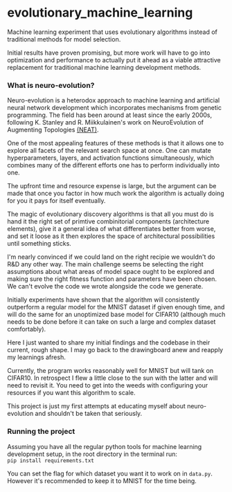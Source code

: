 # evolutionary_machine_learning
Machine learning experiment that uses evolutionary algorithms instead of traditional methods for model selection.

Initial results have proven promising, but more work will have to go into optimization and performance to actually put it ahead as a viable attractive replacement for traditional machine learning development methods. 

### What is neuro-evolution? 

Neuro-evolution is a heterodox approach to machine learning and artificial neural network development which incorporates mechanisms from genetic programming. The field has been around at least since the early 2000s, following K. Stanley and R. Miikkulainen's work on NeuroEvolution of Augmenting Topologies [(NEAT)](https://nn.cs.utexas.edu/downloads/papers/stanley.ec02.pdf).

One of the most appealing features of these methods is that it allows one to explore all facets of the relevant search space at once. One can mutate hyperparameters, layers, and activation functions simultaneously, which combines many of the different efforts one has to perform individually into one. 

The upfront time and resource expense is large, but the argument can be made that once you factor in how much work the algorithm is actually doing for you it pays for itself eventually. 

The magic of evolutionary discovery algorithms is that all you must do is hand it the right set of primtive combinitorial components (architecture elements), give it a general idea of what differentiates better from worse, and set it loose as it then explores the space of architectural possibilities until something sticks. 

I'm nearly convinced if we could land on the right recipie we wouldn't do R&D any other way. The main challenge seems be selecting the right assumptions about what areas of model space ought to be explored and making sure the right fitness function and parameters have been chosen. We can't evolve the code we wrote alongside the code we generate.

Initially experiments have shown that the algorithm will consistently outperform a regular model for the MNIST dataset if given enough time, and will do the same for an unoptimized base model for CIFAR10 (although much needs to be done before it can take on such a large and complex dataset comfortably). 

Here I just wanted to share my initial findings and the codebase in their current, rough shape. I may go back to the drawingboard anew and reapply my learnings afresh. 

Currently, the program works reasonably well for MNIST but will tank on CIFAR10. In retrospect I flew a little close to the sun with the latter and will need to revisit it. You need to get into the weeds with configuring your resources if you want this algorithm to scale. 

This project is just my first attempts at educating myself about neuro-evolution and shouldn't be taken that seriously.

### Running the project
Assuming you have all the regular python tools for machine learning development setup, in the root directory in the terminal run:  
```pip install requirements.txt```

You can set the flag for which dataset you want it to work on in ```data.py```. However it's recommended to keep it to MNIST for the time being.  
